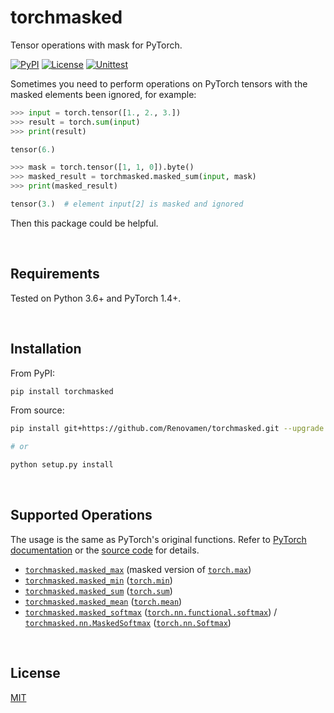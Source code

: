 # torchmasked

Tensor operations with mask for PyTorch.

[![PyPI](https://img.shields.io/pypi/v/torchmasked)](https://pypi.org/project/torchmasked/) [![License](https://img.shields.io/github/license/Renovamen/torchmasked)](https://github.com/Renovamen/torchmasked/blob/main/LICENSE) [![Unittest](https://github.com/Renovamen/torchmasked/workflows/unittest/badge.svg?branch=main)](https://github.com/Renovamen/torchmasked/actions/workflows/unittest.yaml)

Sometimes you need to perform operations on PyTorch tensors with the masked elements been ignored, for example:

```python
>>> input = torch.tensor([1., 2., 3.])
>>> result = torch.sum(input)
>>> print(result)

tensor(6.)

>>> mask = torch.tensor([1, 1, 0]).byte()
>>> masked_result = torchmasked.masked_sum(input, mask)
>>> print(masked_result)

tensor(3.)  # element input[2] is masked and ignored
```

Then this package could be helpful.


&nbsp;

## Requirements

Tested on Python 3.6+ and PyTorch 1.4+.


&nbsp;

## Installation

From PyPI:

```bash
pip install torchmasked
```

From source:

```bash
pip install git+https://github.com/Renovamen/torchmasked.git --upgrade

# or

python setup.py install
```


&nbsp;

## Supported Operations

The usage is the same as PyTorch's original functions. Refer to [PyTorch documentation](https://pytorch.org/docs/stable/index.html) or the [source code](torchmasked) for details.

- [`torchmasked.masked_max`](torchmasked/functional.py) (masked version of [`torch.max`](https://pytorch.org/docs/stable/generated/torch.max.html))
- [`torchmasked.masked_min`](torchmasked/functional.py) ([`torch.min`](https://pytorch.org/docs/stable/generated/torch.min.html))
- [`torchmasked.masked_sum`](torchmasked/functional.py) ([`torch.sum`](https://pytorch.org/docs/stable/generated/torch.sum.html))
- [`torchmasked.masked_mean`](torchmasked/functional.py) ([`torch.mean`](https://pytorch.org/docs/stable/generated/torch.min.html))
- [`torchmasked.masked_softmax`](torchmasked/functional.py) ([`torch.nn.functional.softmax`](https://pytorch.org/docs/stable/generated/torch.nn.functional.softmax.html)) / [`torchmasked.nn.MaskedSoftmax`](torchmasked/nn.py) ([`torch.nn.Softmax`](https://pytorch.org/docs/stable/generated/torch.nn.Softmax.html))


&nbsp;

## License

[MIT](LICENSE)
